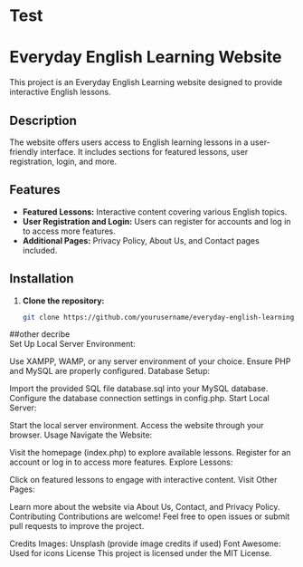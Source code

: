 # Test
# Everyday English Learning Website

This project is an Everyday English Learning website designed to provide interactive English lessons.

## Description

The website offers users access to English learning lessons in a user-friendly interface. It includes sections for featured lessons, user registration, login, and more.

## Features

- **Featured Lessons:** Interactive content covering various English topics.
- **User Registration and Login:** Users can register for accounts and log in to access more features.
- **Additional Pages:** Privacy Policy, About Us, and Contact pages included.

## Installation

1. **Clone the repository:**

   ```bash
   git clone https://github.com/yourusername/everyday-english-learning.git
##other decribe  
Set Up Local Server Environment:

Use XAMPP, WAMP, or any server environment of your choice.
Ensure PHP and MySQL are properly configured.
Database Setup:

Import the provided SQL file database.sql into your MySQL database.
Configure the database connection settings in config.php.
Start Local Server:

Start the local server environment.
Access the website through your browser.
Usage
Navigate the Website:

Visit the homepage (index.php) to explore available lessons.
Register for an account or log in to access more features.
Explore Lessons:

Click on featured lessons to engage with interactive content.
Visit Other Pages:

Learn more about the website via About Us, Contact, and Privacy Policy.
Contributing
Contributions are welcome! Feel free to open issues or submit pull requests to improve the project.

Credits
Images: Unsplash (provide image credits if used)
Font Awesome: Used for icons
License
This project is licensed under the MIT License.

